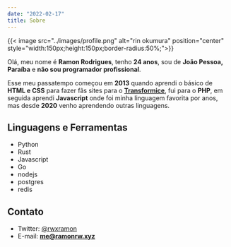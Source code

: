 ```yaml
---
date: "2022-02-17"
title: Sobre
---
```


{{< image src="../images/profile.png" alt="rin okumura" position="center"
style="width:150px;height:150px;border-radius:50%;">}}

Olá, meu nome é **Ramon Rodrigues**, tenho **24 anos**, sou de **João Pessoa,
Paraíba** e **não sou programador profissional**.

Esse meu passatempo começou em **2013** quando aprendi o básico de **HTML e
CSS** para fazer fãs sites para o
**[Transformice](https://transformice.com)**, fui para o **PHP**, em seguida
aprendi **Javascript** onde foi minha linguagem favorita por anos, mas desde
**2020** venho aprendendo outras linguagens.

## Linguagens e Ferramentas

- Python
- Rust
- Javascript
- Go
- nodejs
- postgres
- redis

## Contato

- Twitter: [@rwxramon](https://twitter.com/rwxramon)
- E-mail: **me@ramonrw.xyz**
